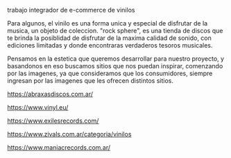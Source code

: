trabajo integrador de e-commerce  de  vinilos

Para algunos, el vinilo es una forma unica y especial de disfrutar de la musica, un objeto de coleccion. "rock sphere", es una tienda de discos que te brinda la posiblidad de disfrutar de la maxima calidad de sonido,  con ediciones limitadas y donde encontraras verdaderos tesoros musicales. 

Pensamos en la estetica que queremos desarrollar para nuestro proyecto, y basandonos en eso buscamos sitios que nos puedan inspirar, comenzando por las imagenes, ya que consideramos que los consumidores, siempre ingresan por las imagenes que les ofrecen distintos sitios. 

https://abraxasdiscos.com.ar/ 

https://www.vinyl.eu/

https://www.exilesrecords.com/


https://www.zivals.com.ar/categoria/vinilos

https://www.maniacrecords.com.ar/